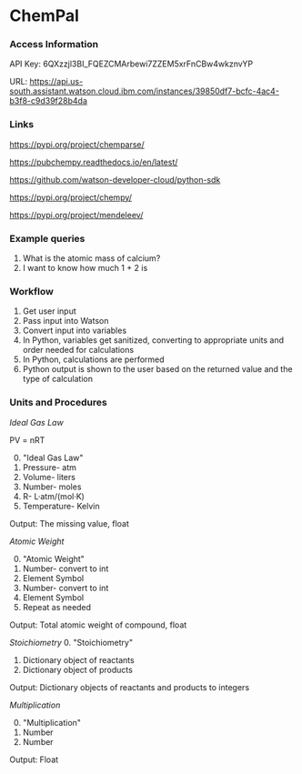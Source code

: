 # ChemPal


### Access Information

API Key: 6QXzzjl3BI_FQEZCMArbewi7ZZEM5xrFnCBw4wkznvYP

URL: https://api.us-south.assistant.watson.cloud.ibm.com/instances/39850df7-bcfc-4ac4-b3f8-c9d39f28b4da



### Links

https://pypi.org/project/chemparse/

https://pubchempy.readthedocs.io/en/latest/

https://github.com/watson-developer-cloud/python-sdk

https://pypi.org/project/chempy/

https://pypi.org/project/mendeleev/


### Example queries
1. What is the atomic mass of calcium? 
2. I want to know how much 1 + 2 is


### Workflow
1. Get user input
2. Pass input into Watson
3. Convert input into variables
4. In Python, variables get sanitized, converting to appropriate units and order needed for calculations
5. In Python, calculations are performed
6. Python output is shown to the user based on the returned value and the type of calculation


### Units and Procedures

*Ideal Gas Law*

PV = nRT

0. "Ideal Gas Law"
1. Pressure- atm
2. Volume- liters
3. Number- moles
4. R- L·atm/(mol·K)
5. Temperature- Kelvin

Output: The missing value, float

*Atomic Weight*

0. "Atomic Weight"
1. Number- convert to int
2. Element Symbol
3. Number- convert to int
4. Element Symbol
5. Repeat as needed

Output: Total atomic weight of compound, float

*Stoichiometry*
0. "Stoichiometry"
1. Dictionary object of reactants
2. Dictionary object of products

Output: Dictionary objects of reactants and products to integers

*Multiplication*

0. "Multiplication"
1. Number
2. Number

Output: Float
